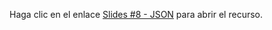 Haga clic en el enlace [Slides #8 - JSON](https://educacionadistancia.juntadeandalucia.es/centros/granada/pluginfile.php/179738/mod_resource/content/1/JSON%20Slides.pdf) para abrir el recurso.